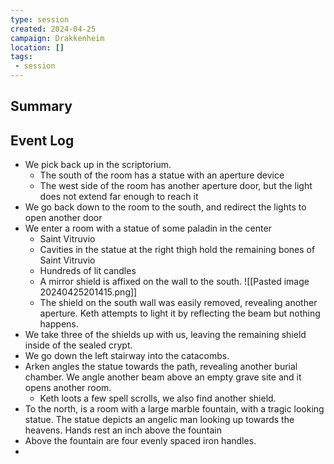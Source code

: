 ```yaml
---
type: session
created: 2024-04-25
campaign: Drakkenheim
location: []
tags:
 - session
---
```



## Summary

## Event Log

- We pick back up in the scriptorium.
	- The south of the room has a statue with an aperture device
	- The west side of the room has another aperture door, but the light does not extend far enough to reach it
- We go back down to the room to the south, and redirect the lights to open another door
- We enter a room with a statue of some paladin in the center
	- Saint Vitruvio
	- Cavities in the statue at the right thigh hold the remaining bones of Saint Vitruvio
	- Hundreds of lit candles
	- A mirror shield is affixed on the wall to the south.
	 ![[Pasted image 20240425201415.png]]
	- The shield on the south wall was easily removed, revealing another aperture. Keth attempts to light it by reflecting the beam but nothing happens.
- We take three of the shields up with us, leaving the remaining shield inside of the sealed crypt.
- We go down the left stairway into the catacombs.
- Arken angles the statue towards the path, revealing another burial chamber. We angle another beam above an empty grave site and it opens another room.
	- Keth loots a few spell scrolls, we also find another shield.
- To the north, is a room with a large marble fountain, with a tragic looking statue. The statue depicts an angelic man looking up towards the heavens. Hands rest an inch above the fountain
- Above the fountain are four evenly spaced iron handles.
- 

